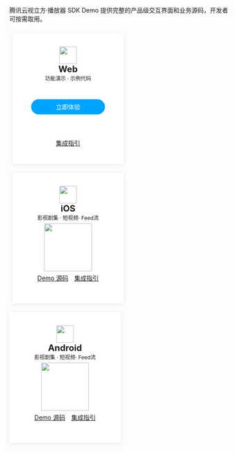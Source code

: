 <style>
.markdown-text-box table th,.markdown-text-box table td{
    text-align: center;
}
/*卡片*/
.preview-demo-section .preview-demo-item {
    display: inline-block;
    width: 226px;
    height: 300px;
    background: #fff;
    box-shadow: 0 1px 8px 0 rgb(156 175 204 / 25%);
    border-radius: 1px;
    text-align: center;
    padding: 0 15px;
    margin: 10px 13px 10px 7px;
    vertical-align: top;
}
/*顶部icon距离卡片上方的尺寸*/
.preview-demo-section .preview-demo-item .demo-item-header {
    margin-top: 30px;
}
/*卡片文字描述字体大小，如web：功能演示·示例代码*/
.preview-demo-section .preview-demo-item .demo-item-desc {
    font-size: 12px;
}
/*web底部链接*/
.preview-demo-section .preview-demo-item .demo-item-link-web {
    font-size: 14px;
	 margin-top: 55px;
}
/*iOS/Android底部链接*/
.preview-demo-section .preview-demo-item .demo-item-link {
    font-size: 14px;
	 margin-top: 5px;
}
/*卡片标题*/
.preview-demo-section .preview-demo-item .demo-item-platform {
    font-size: 20px;
    font-weight: bold;
}
/*卡片顶部icon和标题的距离
.preview-demo-section .preview-demo-item .demo-logo-wrapper {
    line-height: 1;
}
/*顶部icon图标大小*/
.preview-demo-section .preview-demo-item .demo-item-header img {
    box-shadow: none;
    width: 40px;
    height: 40px;
}
/*底部二维码的距离上方位置*/
.preview-demo-section .preview-demo-item.style-qrcode .demo-item-download {
    margin-top: 5px;
}
/*web按钮距离上方位置*/
.preview-demo-section .preview-demo-item.style-web .demo-item-download {
    margin-top: 40px;
}
/*底部二维码大小*/
.preview-demo-section .preview-demo-item .demo-item-download img {
    box-shadow: none;
    width: 110px;
    height: 110px;
}
/*web内部按钮*/
.preview-demo-section .preview-demo-item.style-web .demo-item-download .demo-item-download-btn {
    color: #fff;
		border-radius: 20px;
    background-color: #00a4ff;
    height: 35px;
		width: 170px;
    line-height: 35px;
    margin-bottom: 6px;
		margin: auto;
}
/*内部按钮悬停展示手图标*/
.preview-demo-section .preview-demo-item .demo-item-download .demo-item-download-btn:hover {
    cursor: pointer;
}

</style>
腾讯云视立方·播放器 SDK Demo 提供完整的产品级交互界面和业务源码，开发者可按需取用。
<div class="preview-demo-section" id="demo-card">
 <div class="preview-demo-item style-web">
        <div class="demo-item-header">
            <div class="demo-logo-wrapper">
                <img src="https://qcloudimg.tencent-cloud.cn/raw/ff4dc34a1c72fdb26fc41c1268898025.svg" data-nonescope="true">
            </div>
            <div class="demo-item-platform">Web</div>
        </div>
        <div class="demo-item-desc">
           功能演示 · 示例代码
        </div>
        <div class="demo-item-download">
            <div class="demo-item-download-btn" onclick="window.open('https://tcplayer.vcube.tencent.com/');reportEvent({name: 'demo-click-web', ext1: 'api-sample'});">立即体验</div>
        </div>
				<div class="demo-item-link-web">
				<a href="https://cloud.tencent.com/document/product/881/77877">集成指引</a>
        </div>
	 </div>
	 <div class="preview-demo-item style-qrcode">
        <div class="demo-item-header">
            <div class="demo-logo-wrapper">
                <img src="https://qcloudimg.tencent-cloud.cn/raw/36154dc8bb7c93826dbdc6fdcec4e194.svg" data-nonescope="true">
            </div>
            <div class="demo-item-platform">iOS</div>
        </div>
        <div class="demo-item-desc">
           影视剧集 · 短视频· Feed流
        </div>
        <div class="demo-item-download">
            <img src="https://qcloudimg.tencent-cloud.cn/raw/728d7f5fb63e5790ea3555e5940ef446.png">
        </div>
								<div class="demo-item-link">
				<a href="https://github.com/LiteAVSDK/Player_iOS">Demo 源码</a>
				 <a style="margin-left: 10px;" href="https://cloud.tencent.com/document/product/881/77878">集成指引</a>
        </div>
    </div>
    <div class="preview-demo-item style-qrcode" style="margin-left:0">
        <div class="demo-item-header">
            <div class="demo-logo-wrapper">
                <img src="https://qcloudimg.tencent-cloud.cn/raw/53be7f245c4d11d3aefcb6dc53918757.svg" data-nonescope="true">
            </div>
            <div class="demo-item-platform">Android</div>
        </div>
        <div class="demo-item-desc">
           影视剧集 · 短视频· Feed流
        </div>
        <div class="demo-item-download">
            <img src="https://main.qcloudimg.com/raw/6790ddaf4ffe4afd0ceb96b309a16496.png">
        </div>
					<div class="demo-item-link">
				<a href="https://github.com/LiteAVSDK/Player_Android">Demo 源码</a>
				 <a style="margin-left: 10px;" href="https://cloud.tencent.com/document/product/881/77881">集成指引</a>
        </div>
				 </div>		
    </div>
    </div>
</div> 

